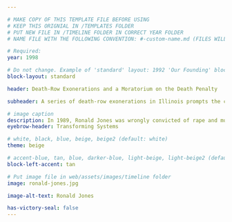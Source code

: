 ```yaml
---

# MAKE COPY OF THIS TEMPLATE FILE BEFORE USING
# KEEP THIS ORIGNIAL IN /TEMPLATES FOLDER
# PUT NEW FILE IN /TIMELINE FOLDER IN CORRECT YEAR FOLDER
# NAME FILE WITH THE FOLLOWING CONVENTION: #-custom-name.md (FILES WILL BE DISPLAYED IN SORTED NUMBER ORDER)

# Required:
year: 1998

# Do not change. Example of 'standard' layout: 1992 'Our Founding' block. 
block-layout: standard

header: Death-Row Exonerations and a Moratorium on the Death Penalty

subheader: A series of death-row exonerations in Illinois prompts the convening of the National Conference on Wrongful Convictions and the Death Penalty at Northwestern University School of Law. The conference, along with subsequent death-row exonerations that include that of Innocence Project client Ronald Jones, help propel the effort to get a successful moratorium on the death penalty in the state — the nation’s first. 

# image caption
description: In 1989, Ronald Jones was wrongly convicted of rape and murder largely based on eyewitness misidentification, a false confession, and the misapplication of forensic science. Following his conviction, a judge sentenced him to death.   
eyebrow-header: Transforming Systems

# white, black, blue, beige, beige2 (default: white)
theme: beige

# accent-blue, tan, blue, darker-blue, light-beige, light-beige2 (default: light-beige)
block-left-accent: tan

# Put image file in web/assets/images/timeline folder
image: ronald-jones.jpg

image-alt-text: Ronald Jones

has-victory-seal: false
---
```

